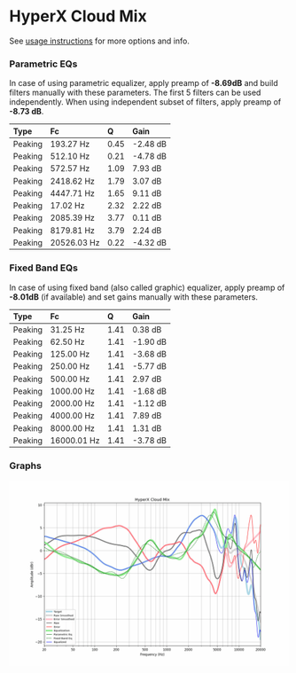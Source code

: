 # HyperX Cloud Mix
See [usage instructions](https://github.com/jaakkopasanen/AutoEq#usage) for more options and info.

### Parametric EQs
In case of using parametric equalizer, apply preamp of **-8.69dB** and build filters manually
with these parameters. The first 5 filters can be used independently.
When using independent subset of filters, apply preamp of **-8.73 dB**.

| Type    | Fc          |    Q | Gain     |
|:--------|:------------|:-----|:---------|
| Peaking | 193.27 Hz   | 0.45 | -2.48 dB |
| Peaking | 512.10 Hz   | 0.21 | -4.78 dB |
| Peaking | 572.57 Hz   | 1.09 | 7.93 dB  |
| Peaking | 2418.62 Hz  | 1.79 | 3.07 dB  |
| Peaking | 4447.71 Hz  | 1.65 | 9.11 dB  |
| Peaking | 17.02 Hz    | 2.32 | 2.22 dB  |
| Peaking | 2085.39 Hz  | 3.77 | 0.11 dB  |
| Peaking | 8179.81 Hz  | 3.79 | 2.24 dB  |
| Peaking | 20526.03 Hz | 0.22 | -4.32 dB |

### Fixed Band EQs
In case of using fixed band (also called graphic) equalizer, apply preamp of **-8.01dB**
(if available) and set gains manually with these parameters.

| Type    | Fc          |    Q | Gain     |
|:--------|:------------|:-----|:---------|
| Peaking | 31.25 Hz    | 1.41 | 0.38 dB  |
| Peaking | 62.50 Hz    | 1.41 | -1.90 dB |
| Peaking | 125.00 Hz   | 1.41 | -3.68 dB |
| Peaking | 250.00 Hz   | 1.41 | -5.77 dB |
| Peaking | 500.00 Hz   | 1.41 | 2.97 dB  |
| Peaking | 1000.00 Hz  | 1.41 | -1.68 dB |
| Peaking | 2000.00 Hz  | 1.41 | -1.12 dB |
| Peaking | 4000.00 Hz  | 1.41 | 7.89 dB  |
| Peaking | 8000.00 Hz  | 1.41 | 1.31 dB  |
| Peaking | 16000.01 Hz | 1.41 | -3.78 dB |

### Graphs
![](./HyperX%20Cloud%20Mix.png)